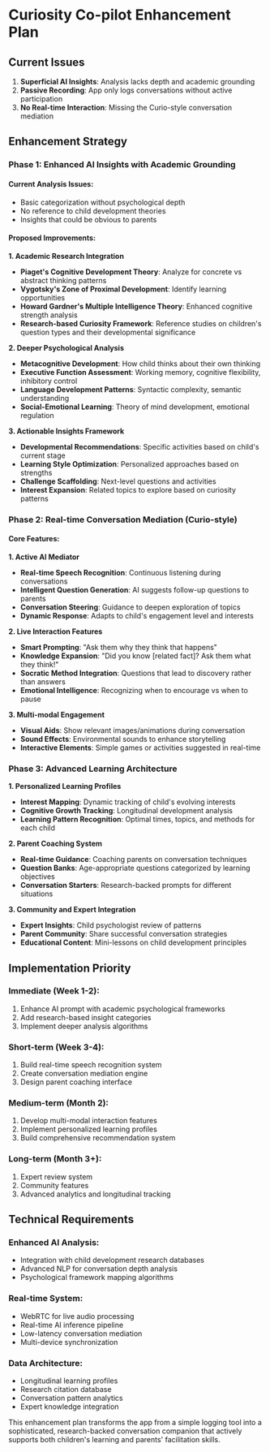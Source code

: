 # Curiosity Co-pilot Enhancement Plan

## Current Issues
1. **Superficial AI Insights**: Analysis lacks depth and academic grounding
2. **Passive Recording**: App only logs conversations without active participation
3. **No Real-time Interaction**: Missing the Curio-style conversation mediation

## Enhancement Strategy

### Phase 1: Enhanced AI Insights with Academic Grounding

#### Current Analysis Issues:
- Basic categorization without psychological depth
- No reference to child development theories
- Insights that could be obvious to parents

#### Proposed Improvements:

**1. Academic Research Integration**
- **Piaget's Cognitive Development Theory**: Analyze for concrete vs abstract thinking patterns
- **Vygotsky's Zone of Proximal Development**: Identify learning opportunities 
- **Howard Gardner's Multiple Intelligence Theory**: Enhanced cognitive strength analysis
- **Research-based Curiosity Framework**: Reference studies on children's question types and their developmental significance

**2. Deeper Psychological Analysis**
- **Metacognitive Development**: How child thinks about their own thinking
- **Executive Function Assessment**: Working memory, cognitive flexibility, inhibitory control
- **Language Development Patterns**: Syntactic complexity, semantic understanding
- **Social-Emotional Learning**: Theory of mind development, emotional regulation

**3. Actionable Insights Framework**
- **Developmental Recommendations**: Specific activities based on child's current stage
- **Learning Style Optimization**: Personalized approaches based on strengths
- **Challenge Scaffolding**: Next-level questions and activities
- **Interest Expansion**: Related topics to explore based on curiosity patterns

### Phase 2: Real-time Conversation Mediation (Curio-style)

#### Core Features:

**1. Active AI Mediator**
- **Real-time Speech Recognition**: Continuous listening during conversations
- **Intelligent Question Generation**: AI suggests follow-up questions to parents
- **Conversation Steering**: Guidance to deepen exploration of topics
- **Dynamic Response**: Adapts to child's engagement level and interests

**2. Live Interaction Features**
- **Smart Prompting**: "Ask them why they think that happens"
- **Knowledge Expansion**: "Did you know [related fact]? Ask them what they think!"
- **Socratic Method Integration**: Questions that lead to discovery rather than answers
- **Emotional Intelligence**: Recognizing when to encourage vs when to pause

**3. Multi-modal Engagement**
- **Visual Aids**: Show relevant images/animations during conversation
- **Sound Effects**: Environmental sounds to enhance storytelling
- **Interactive Elements**: Simple games or activities suggested in real-time

### Phase 3: Advanced Learning Architecture

**1. Personalized Learning Profiles**
- **Interest Mapping**: Dynamic tracking of child's evolving interests
- **Cognitive Growth Tracking**: Longitudinal development analysis
- **Learning Pattern Recognition**: Optimal times, topics, and methods for each child

**2. Parent Coaching System**
- **Real-time Guidance**: Coaching parents on conversation techniques
- **Question Banks**: Age-appropriate questions categorized by learning objectives
- **Conversation Starters**: Research-backed prompts for different situations

**3. Community and Expert Integration**
- **Expert Insights**: Child psychologist review of patterns
- **Parent Community**: Share successful conversation strategies
- **Educational Content**: Mini-lessons on child development principles

## Implementation Priority

### Immediate (Week 1-2):
1. Enhance AI prompt with academic psychological frameworks
2. Add research-based insight categories
3. Implement deeper analysis algorithms

### Short-term (Week 3-4):
1. Build real-time speech recognition system
2. Create conversation mediation engine
3. Design parent coaching interface

### Medium-term (Month 2):
1. Develop multi-modal interaction features
2. Implement personalized learning profiles
3. Build comprehensive recommendation system

### Long-term (Month 3+):
1. Expert review system
2. Community features
3. Advanced analytics and longitudinal tracking

## Technical Requirements

### Enhanced AI Analysis:
- Integration with child development research databases
- Advanced NLP for conversation depth analysis
- Psychological framework mapping algorithms

### Real-time System:
- WebRTC for live audio processing
- Real-time AI inference pipeline
- Low-latency conversation mediation
- Multi-device synchronization

### Data Architecture:
- Longitudinal learning profiles
- Research citation database
- Conversation pattern analytics
- Expert knowledge integration

This enhancement plan transforms the app from a simple logging tool into a sophisticated, research-backed conversation companion that actively supports both children's learning and parents' facilitation skills.
